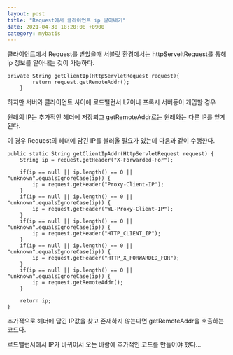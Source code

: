 ```yaml
---
layout: post
title: "Request에서 클라이언트 ip 알아내기"
date: 2021-04-30 18:20:08 +0900
category: mybatis
---
```


클라이언트에서 Request를 받았을때 서블릿 환경에서는 httpServeltRequest를 통해 ip 정보를 알아내는 것이 가능하다.

```
private String getClientIp(HttpServletRequest request){
		return request.getRemoteAddr();
	}
```

하지만 서버와 클라이언트 사이에 로드밸런서 L7이나 프록시 서버등이 개입할 경우

원래의 IP는 추가적인 헤더에 저장되고 getRemoteAddr로는 원래와는 다른 IP를 얻게된다.

이 경우 Request의 헤더에 담긴 IP를 불러올 필요가 있는데 다음과 같이 수행한다.

```
public static String getClientIpAddr(HttpServletRequest request) {
    String ip = request.getHeader("X-Forwarded-For");
 
    if(ip == null || ip.length() == 0 || "unknown".equalsIgnoreCase(ip)) {
        ip = request.getHeader("Proxy-Client-IP");
    }
    if(ip == null || ip.length() == 0 || "unknown".equalsIgnoreCase(ip)) {
        ip = request.getHeader("WL-Proxy-Client-IP");
    }
    if(ip == null || ip.length() == 0 || "unknown".equalsIgnoreCase(ip)) {
        ip = request.getHeader("HTTP_CLIENT_IP");
    }
    if(ip == null || ip.length() == 0 || "unknown".equalsIgnoreCase(ip)) {
        ip = request.getHeader("HTTP_X_FORWARDED_FOR");
    }
    if(ip == null || ip.length() == 0 || "unknown".equalsIgnoreCase(ip)) {
        ip = request.getRemoteAddr();
    }

    return ip;
}
```

추가적으로 헤더에 담긴 IP값을 찾고 존재하지 않는다면 getRemoteAddr을 호출하는 코드다.

로드밸런서에서 IP가 바뀌어서 오는 바람에 추가적인 코드를 만들어야 했다...